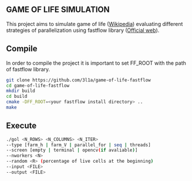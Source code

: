 

## GAME OF LIFE SIMULATION

This project aims to simulate game of life ([Wikipedia](https://en.wikipedia.org/wiki/Conway%27s_Game_of_Life)) evaluating different strategies 
of parallelization using fastflow library ([Official web](http://calvados.di.unipi.it/)).


## Compile

In order to compile the project it is important to set FF_ROOT with the path of fastflow library.

```bash
git clone https://github.com/3l1a/game-of-life-fastflow
cd game-of-life-fastflow
mkdir build
cd build
cmake -DFF_ROOT=<your fastflow install directory> ..
make
```

## Execute

```bash
./gol <N_ROWS> <N_COLUMNS> <N_ITER> 
--type [farm_h | farm_V | parallel_for | seq | threads]
--screen [empty | terminal | opencv(if avaliable)]
--nworkers <N> 
--random <R> (percentage of live cells at the beginning)
--input <FILE>
--output <FILE>
```








